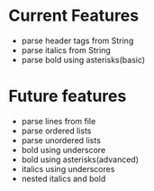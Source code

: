 # Current Features

- parse header tags from String
- parse italics from String
- parse bold using asterisks(basic)

# Future features

- parse lines from file
- parse ordered lists
- parse unordered lists
- bold using underscore
- bold using asterisks(advanced)
- italics using underscores
- nested italics and bold
